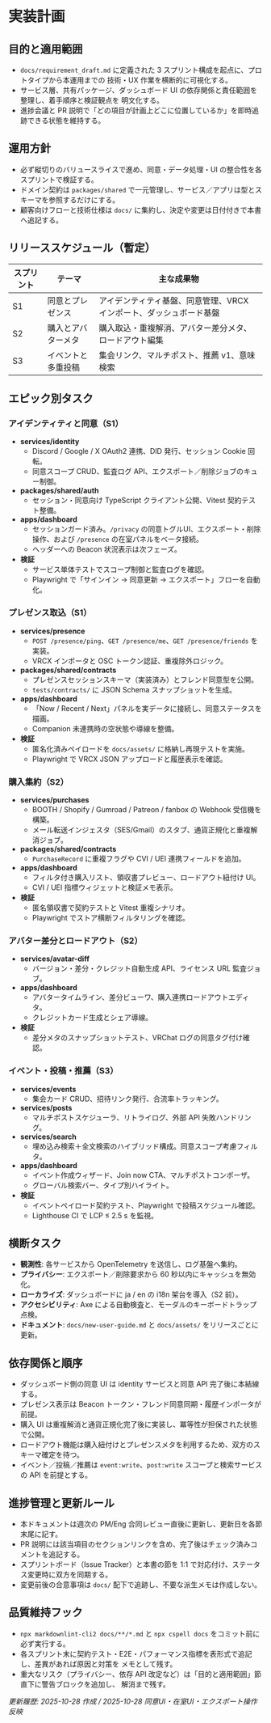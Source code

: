 # 実装計画

## 目的と適用範囲

- `docs/requirement_draft.md` に定義された 3 スプリント構成を起点に、プロトタイプから本運用までの
  技術・UX 作業を横断的に可視化する。
- サービス層、共有パッケージ、ダッシュボード UI の依存関係と責任範囲を整理し、着手順序と検証観点を
  明文化する。
- 進捗会議と PR 説明で「どの項目が計画上どこに位置しているか」を即時追跡できる状態を維持する。

## 運用方針

- 必ず縦切りのバリュースライスで進め、同意・データ処理・UI の整合性を各スプリントで検証する。
- ドメイン契約は `packages/shared` で一元管理し、サービス／アプリは型とスキーマを参照するだけにする。
- 顧客向けフローと技術仕様は `docs/` に集約し、決定や変更は日付付きで本書へ追記する。

## リリーススケジュール（暫定）

| スプリント | テーマ | 主な成果物 |
| --- | --- | --- |
| S1 | 同意とプレゼンス | アイデンティティ基盤、同意管理、VRCX インポート、ダッシュボード基盤 |
| S2 | 購入とアバターメタ | 購入取込・重複解消、アバター差分メタ、ロードアウト編集 |
| S3 | イベントと多重投稿 | 集会リンク、マルチポスト、推薦 v1、意味検索 |

## エピック別タスク

### アイデンティティと同意（S1）

- **services/identity**
  - Discord / Google / X OAuth2 連携、DID 発行、セッション Cookie 回転。
  - 同意スコープ CRUD、監査ログ API、エクスポート／削除ジョブのキュー制御。
- **packages/shared/auth**
  - セッション・同意向け TypeScript クライアント公開、Vitest 契約テスト整備。
- **apps/dashboard**
  - セッションガード済み。`/privacy` の同意トグルUI、エクスポート・削除操作、および `/presence` の在室パネルをベータ接続。
  - ヘッダーへの Beacon 状況表示は次フェーズ。
- **検証**
  - サービス単体テストでスコープ制御と監査ログを確認。
  - Playwright で「サインイン → 同意更新 → エクスポート」フローを自動化。

### プレゼンス取込（S1）

- **services/presence**
  - `POST /presence/ping`、`GET /presence/me`、`GET /presence/friends` を実装。
  - VRCX インポータと OSC トークン認証、重複除外ロジック。
- **packages/shared/contracts**
  - プレゼンスセッションスキーマ（実装済み）とフレンド同意型を公開。
  - `tests/contracts/` に JSON Schema スナップショットを生成。
- **apps/dashboard**
  - 「Now / Recent / Next」パネルを実データに接続し、同意ステータスを描画。
  - Companion 未連携時の空状態や導線を整備。
- **検証**
  - 匿名化済みペイロードを `docs/assets/` に格納し再現テストを実施。
  - Playwright で VRCX JSON アップロードと履歴表示を確認。

### 購入集約（S2）

- **services/purchases**
  - BOOTH / Shopify / Gumroad / Patreon / fanbox の Webhook 受信機を構築。
  - メール転送インジェスタ（SES/Gmail）のスタブ、通貨正規化と重複解消ジョブ。
- **packages/shared/contracts**
  - `PurchaseRecord` に重複フラグや CVI / UEI 連携フィールドを追加。
- **apps/dashboard**
  - フィルタ付き購入リスト、領収書プレビュー、ロードアウト紐付け UI。
  - CVI / UEI 指標ウィジェットと検証メモ表示。
- **検証**
  - 匿名領収書で契約テストと Vitest 重複シナリオ。
  - Playwright でストア横断フィルタリングを確認。

### アバター差分とロードアウト（S2）

- **services/avatar-diff**
  - バージョン・差分・クレジット自動生成 API、ライセンス URL 監査ジョブ。
- **apps/dashboard**
  - アバタータイムライン、差分ビューワ、購入連携ロードアウトエディタ。
  - クレジットカード生成とシェア導線。
- **検証**
  - 差分メタのスナップショットテスト、VRChat ログの同意タグ付け確認。

### イベント・投稿・推薦（S3）

- **services/events**
  - 集会カード CRUD、招待リンク発行、合流率トラッキング。
- **services/posts**
  - マルチポストスケジューラ、リトライログ、外部 API 失敗ハンドリング。
- **services/search**
  - 埋め込み検索＋全文検索のハイブリッド構成。同意スコープ考慮フィルタ。
- **apps/dashboard**
  - イベント作成ウィザード、Join now CTA、マルチポストコンポーザ。
  - グローバル検索バー、タイプ別ハイライト。
- **検証**
  - イベントペイロード契約テスト、Playwright で投稿スケジュール確認。
  - Lighthouse CI で LCP ≤ 2.5 s を監視。

## 横断タスク

- **観測性**: 各サービスから OpenTelemetry を送信し、ログ基盤へ集約。
- **プライバシー**: エクスポート／削除要求から 60 秒以内にキャッシュを無効化。
- **ローカライズ**: ダッシュボードに ja / en の i18n 架台を導入（S2 前）。
- **アクセシビリティ**: Axe による自動検査と、モーダルのキーボードトラップ点検。
- **ドキュメント**: `docs/new-user-guide.md` と `docs/assets/` をリリースごとに更新。

## 依存関係と順序

- ダッシュボード側の同意 UI は identity サービスと同意 API 完了後に本結線する。
- プレゼンス表示は Beacon トークン・フレンド同意同期・履歴インポータが前提。
- 購入 UI は重複解消と通貨正規化完了後に実装し、冪等性が担保された状態で公開。
- ロードアウト機能は購入紐付けとプレゼンスメタを利用するため、双方のスキーマ確定を待つ。
- イベント／投稿／推薦は `event:write`、`post:write` スコープと検索サービスの API を前提とする。

## 進捗管理と更新ルール

- 本ドキュメントは週次の PM/Eng 合同レビュー直後に更新し、更新日を各節末尾に記す。
- PR 説明には該当項目のセクションリンクを含め、完了後はチェック済みコメントを追記する。
- スプリントボード（Issue Tracker）と本書の節を 1:1 で対応付け、ステータス変更時に双方を同期する。
- 変更前後の合意事項は `docs/` 配下で追跡し、不要な派生メモは作成しない。

## 品質維持フック

- `npx markdownlint-cli2 docs/**/*.md` と `npx cspell docs` をコミット前に必ず実行する。
- 各スプリント末に契約テスト・E2E・パフォーマンス指標を表形式で追記し、差異があれば原因と対策を
  メモとして残す。
- 重大なリスク（プライバシー、依存 API 改定など）は「目的と適用範囲」節直下に警告ブロックを追加し、
  解消まで残す。

*更新履歴: 2025-10-28 作成 / 2025-10-28 同意UI・在室UI・エクスポート操作反映*
